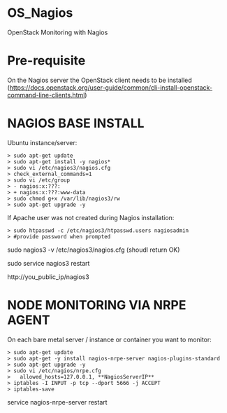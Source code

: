# OS_Nagios
OpenStack Monitoring with Nagios

# Pre-requisite
On the Nagios server the OpenStack client needs to be installed (https://docs.openstack.org/user-guide/common/cli-install-openstack-command-line-clients.html)

# NAGIOS BASE INSTALL
 
Ubuntu instance/server:

```
> sudo apt-get update
> sudo apt-get install -y nagios*
> sudo vi /etc/nagios3/nagios.cfg
> check_external_commands=1
> sudo vi /etc/group
> - nagios:x:???:
> + nagios:x:???:www-data
> sudo chmod g+x /var/lib/nagios3/rw
> sudo apt-get upgrade -y
```

If Apache user was not created during Nagios installation:

```
> sudo htpasswd -c /etc/nagios3/htpasswd.users nagiosadmin
> #provide password when prompted
```

sudo nagios3 -v /etc/nagios3/nagios.cfg (shoudl return OK)

sudo service nagios3 restart

http://you_public_ip/nagios3


# NODE MONITORING VIA NRPE AGENT
 
On each bare metal server / instance or container you want to monitor:

```
> sudo apt-get update
> sudo apt-get -y install nagios-nrpe-server nagios-plugins-standard
> sudo apt-get upgrade -y
> sudo vi /etc/nagios/nrpe.cfg
>   allowed_hosts=127.0.0.1, **NagiosServerIP**
> iptables -I INPUT -p tcp --dport 5666 -j ACCEPT
> iptables-save
```

service nagios-nrpe-server restart
